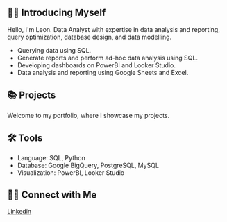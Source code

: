 ## 🧑‍💻 Introducing Myself

Hello, I'm Leon. Data Analyst with expertise in data analysis and reporting, query optimization, database design, and data modelling.

* Querying data using SQL.
* Generate reports and perform ad-hoc data analysis using SQL.
* Developing dashboards on PowerBI and Looker Studio.
* Data analysis and reporting using Google Sheets and Excel.

## 📚 Projects
Welcome to my portfolio, where I showcase my projects.

## 🛠️ Tools
* Language: SQL, Python
* Database: Google BigQuery, PostgreSQL, MySQL
* Visualization: PowerBI, Looker Studio
## 👋🏻 Connect with Me
[Linkedin](https://www.linkedin.com/in/leon-data/)
